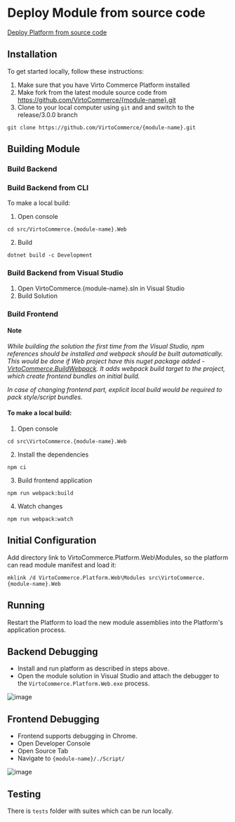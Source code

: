 # Deploy Module from source code

[Deploy Platform from source code](deploy-from-source-code.md)

## Installation

To get started locally, follow these instructions:

1. Make sure that you have Virto Commerce Platform installed
1. Make fork from the latest module source code from https://github.com/VirtoCommerce/{module-name}.git
1. Clone to your local computer using `git` and and switch to the release/3.0.0 branch

```console
git clone https://github.com/VirtoCommerce/{module-name}.git
```

## Building Module

### Build Backend

### Build Backend from CLI

To make a local build:
1. Open console

```console
cd src/VirtoCommerce.{module-name}.Web
```

2. Build 

```console
dotnet build -c Development
```

### Build Backend from Visual Studio

1. Open VirtoCommerce.{module-name}.sln in Visual Studio 
2. Build Solution

### Build Frontend 

#### Note
_While building the solution the first time from the Visual Studio, npm references should be installed and webpack should be built automatically. This would be done if Web project have this nuget package added - [VirtoCommerce.BuildWebpack](https://www.nuget.org/packages/VirtoCommerce.BuildWebpack/). It adds webpack build target to the project, which create frontend bundles on initial build._

_In case of changing frontend part, explicit local build would be required to pack style/script bundles._

#### To make a local build:
1. Open console

```console
cd src\VirtoCommerce.{module-name}.Web
```

2. Install the dependencies

```console
npm ci
```

3. Build frontend application

```console
npm run webpack:build
```

4. Watch changes

```console
npm run webpack:watch
```

## Initial Configuration 

Add directory link to VirtoCommerce.Platform.Web\Modules, so the platform can read module manifest and load it:

```console
mklink /d VirtoCommerce.Platform.Web\Modules src\VirtoCommerce.{module-name}.Web
```

## Running

Restart the Platform to load the new module assemblies into the Platform's application process.

## Backend Debugging

* Install and run platform as described in steps above.
* Open the module solution in Visual Studio and attach the debugger to the `VirtoCommerce.Platform.Web.exe` process.

![image](/../media/backend-debug.png)

## Frontend Debugging

* Frontend supports debugging in Chrome.
* Open Developer Console
* Open Source Tab
* Navigate to `{module-name}/./Script/`

![image](/../media/frontend-debug-chrome.png)

## Testing 

There is `tests` folder with suites which can be run locally.
